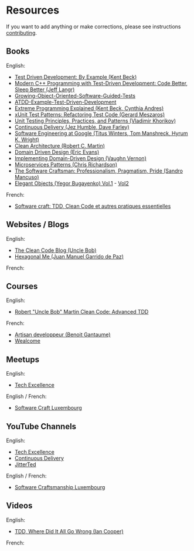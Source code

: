 # Resources

If you want to add anything or make corrections, please see instructions [contributing](CONTRIBUTING.md).

## Books

English:
- [Test Driven Development: By Example (Kent Beck)](https://www.amazon.com/Test-Driven-Development-Kent-Beck-ebook/dp/B095SQ9WP4)
- [Modern C++ Programming with Test-Driven Development: Code Better, Sleep Better (Jeff Langr)](https://www.amazon.com/Modern-Programming-Test-Driven-Development-Better-ebook/dp/B00HUEG8M8)
- [Growing-Object-Oriented-Software-Guided-Tests](https://www.amazon.com/Growing-Object-Oriented-Software-Guided-Tests/dp/0321503627)
- [ATDD-Example-Test-Driven-Development](https://www.amazon.com/ATDD-Example-Test-Driven-Development-Addison-Wesley/dp/0321784154)
- [Extreme Programming Explained (Kent Beck, Cynthia Andres)](https://www.amazon.com/Extreme-Programming-Explained-Embrace-Change/dp/0321278658)
- [xUnit Test Patterns: Refactoring Test Code (Gerard Meszaros)](https://www.amazon.fr/dp/0131495054?psc=1&ref=ppx_yo2ov_dt_b_product_details)
- [Unit Testing Principles, Practices, and Patterns (Vladimir Khorikov)](https://www.amazon.com/Unit-Testing-Principles-Practices-Patterns/dp/1617296279)
- [Continuous Delivery (Jez Humble, Dave Farley)](https://www.amazon.com/Continuous-Delivery-Deployment-Automation-Addison-Wesley-ebook/dp/B003YMNVC0)
- [Software Engineering at Google (Titus Winters, Tom Manshreck, Hyrum K. Wright)](https://www.amazon.com/Software-Engineering-Google-Lessons-Programming/dp/1492082791)
- [Clean Architecture (Robert C. Martin)](https://www.amazon.com/Clean-Architecture-Craftsmans-Software-Structure-ebook/dp/B075LRM681)
- [Domain Driven Design (Eric Evans)](https://www.amazon.com/Domain-Driven-Design-Tackling-Complexity-Software-ebook/dp/B00794TAUG)
- [Implementing Domain-Driven Design (Vaughn Vernon)](https://www.amazon.com/Implementing-Domain-Driven-Design-Vaughn-Vernon-ebook/dp/B00BCLEBN8)
- [Microservices Patterns (Chris Richardson)](https://www.amazon.com/Microservices-Patterns-examples-Chris-Richardson-ebook/dp/B09782192F)
- [The Software Craftsman: Professionalism, Pragmatism, Pride (Sandro Mancuso)](https://www.amazon.com/Software-Craftsman-Professionalism-Pragmatism-Robert/dp/0134052501)
- [Elegant Objects (Yegor Bugayenko) Vol.1](https://www.amazon.fr/dp/1519166915?psc=1&ref=ppx_yo2ov_dt_b_product_details) - [Vol2](https://www.amazon.com/Elegant-Objects-2-Yegor-Bugayenko/dp/1534908307)

French:

- [Software craft: TDD, Clean Code et autres pratiques essentielles](https://www.amazon.fr/Software-craft-autres-pratiques-essentielles/dp/2100825208)

## Websites / Blogs

English:
- [The Clean Code Blog (Uncle Bob)](https://blog.cleancoder.com/)
- [Hexagonal Me (Juan Manuel Garrido de Paz)](https://jmgarridopaz.github.io/)

French:

## Courses

English:
- [Robert "Uncle Bob" Martin Clean Code: Advanced TDD](https://cleancoders.com/library/all)

French:
- [Artisan developpeur (Benoit Gantaume)](https://compagnon.artisandeveloppeur.fr/courses)
- [Wealcome](https://wealcomecompany.com/formations)

## Meetups

English:
- [Tech Excellence](https://www.meetup.com/techexcellence/)

English / French:
- [Software Craft Luxembourg](https://www.meetup.com/software-craft-luxembourg/)

## YouTube Channels

English:
- [Tech Excellence](https://www.youtube.com/@TechExcellence)
- [Continuous Delivery](https://www.youtube.com/@ContinuousDelivery)
- [JitterTed](https://www.youtube.com/@JitterTed)

English / French:
- [Software Craftsmanship Luxembourg](https://www.youtube.com/@softwarecraftsmanshipluxem8137)


## Videos

English:

- [TDD, Where Did It All Go Wrong (Ian Cooper)](https://www.youtube.com/watch?v=EZ05e7EMOLM)

French:
